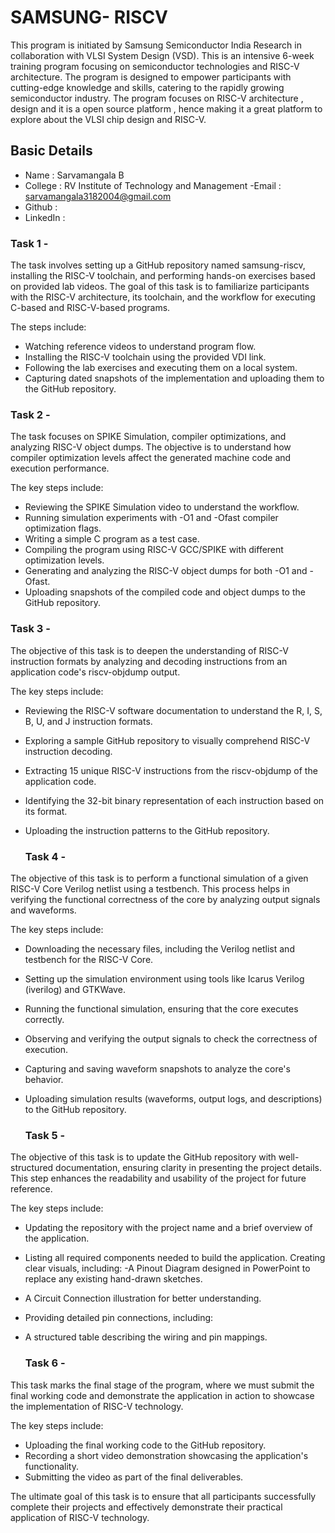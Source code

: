 # SAMSUNG- RISCV

This program is initiated by Samsung Semiconductor India Research in collaboration with VLSI System Design (VSD). This is an intensive 6-week training program focusing on semiconductor technologies and RISC-V architecture. The program is designed to empower participants with cutting-edge knowledge and skills, catering to the rapidly growing semiconductor industry. The program focuses on RISC-V architecture , design and it is a open source platform , hence making it a great platform to explore about the VLSI chip design and RISC-V. 

## Basic Details 
- Name : Sarvamangala B 
- College : RV Institute of Technology and Management
-Email : sarvamangala3182004@gmail.com
- Github :
- LinkedIn : 

### Task 1 - 
The task involves setting up a GitHub repository named samsung-riscv, installing the RISC-V toolchain, and performing hands-on exercises based on provided lab videos. The goal of this task is to familiarize participants with the RISC-V architecture, its toolchain, and the workflow for executing C-based and RISC-V-based programs.

The steps include:

- Watching reference videos to understand program flow.
- Installing the RISC-V toolchain using the provided VDI link.
- Following the lab exercises and executing them on a local system.
- Capturing dated snapshots of the implementation and uploading them to the GitHub repository.

### Task 2 -
The task focuses on SPIKE Simulation, compiler optimizations, and analyzing RISC-V object dumps. The objective is to understand how compiler optimization levels affect the generated machine code and execution performance.

The key steps include:

- Reviewing the SPIKE Simulation video to understand the workflow.
- Running simulation experiments with -O1 and -Ofast compiler optimization flags.
- Writing a simple C program as a test case.
- Compiling the program using RISC-V GCC/SPIKE with different optimization levels.
- Generating and analyzing the RISC-V object dumps for both -O1 and -Ofast.
- Uploading snapshots of the compiled code and object dumps to the GitHub repository.
  
### Task 3 -
The objective of this task is to deepen the understanding of RISC-V instruction formats by analyzing and decoding instructions from an application code's riscv-objdump output.

The key steps include:

- Reviewing the RISC-V software documentation to understand the R, I, S, B, U, and J instruction formats.
- Exploring a sample GitHub repository to visually comprehend RISC-V instruction decoding.
- Extracting 15 unique RISC-V instructions from the riscv-objdump of the application code.
- Identifying the 32-bit binary representation of each instruction based on its format.
- Uploading the instruction patterns to the GitHub repository.

  ### Task 4 -
The objective of this task is to perform a functional simulation of a given RISC-V Core Verilog netlist using a testbench. This process helps in verifying the functional correctness of the core by analyzing output signals and waveforms.

The key steps include:

- Downloading the necessary files, including the Verilog netlist and testbench for the RISC-V Core.
- Setting up the simulation environment using tools like Icarus Verilog (iverilog) and GTKWave.
- Running the functional simulation, ensuring that the core executes correctly.
- Observing and verifying the output signals to check the correctness of execution.
- Capturing and saving waveform snapshots to analyze the core's behavior.
- Uploading simulation results (waveforms, output logs, and descriptions) to the GitHub repository.

  ### Task 5 -
The objective of this task is to update the GitHub repository with well-structured documentation, ensuring clarity in presenting the project details. This step enhances the readability and usability of the project for future reference.

The key steps include:

- Updating the repository with the project name and a brief overview of the application.
- Listing all required components needed to build the application.
Creating clear visuals, including:
-A Pinout Diagram designed in PowerPoint to replace any existing hand-drawn sketches.
- A Circuit Connection illustration for better understanding.
- Providing detailed pin connections, including:
- A structured table describing the wiring and pin mappings.

  ### Task 6 -
This task marks the final stage of the program, where we must submit the final working code and demonstrate the application in action to showcase the implementation of RISC-V technology.

The key steps include:

- Uploading the final working code to the GitHub repository.
- Recording a short video demonstration showcasing the application's functionality.
- Submitting the video as part of the final deliverables.

The ultimate goal of this task is to ensure that all participants successfully complete their projects and effectively demonstrate their practical application of RISC-V technology.





